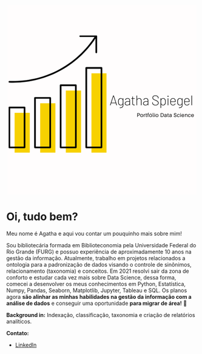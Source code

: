 
<p align="center">
  <img src="Logo_Agatha_Spiegel.png" >
</p>
                      
# Oi, tudo bem?

Meu nome é Agatha e aqui vou contar um pouquinho mais sobre mim! 


Sou bibliotecária formada em Biblioteconomia pela Universidade Federal do Rio Grande (FURG) e possuo experiência de aproximadamente 10 anos na gestão da informação. Atualmente, trabalho em projetos relacionados a ontologia para a padronização de dados visando o controle de sinônimos, relacionamento (taxonomia) e conceitos. Em 2021 resolvi sair da zona de conforto e estudar cada vez mais sobre Data Science, dessa forma, comecei a desenvolver os meus conhecimentos em Python, Estatística, Numpy, Pandas, Seaborn, Matplotlib, Jupyter, Tableau e SQL. Os planos agora **são alinhar as minhas habilidades na gestão da informação com a análise de dados** e conseguir uma oportunidade **para migrar de área!** 💪



**Background in:** Indexação, classificação, taxonomia e criação de relatórios analíticos.



**Contato:**
* [LinkedIn](https://www.linkedin.com/in/agathaspiegel/)
